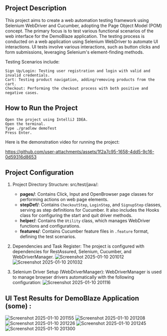 Project Description
-
This project aims to create a web automation testing framework using Selenium WebDriver and Cucumber, adopting the Page Object Model (POM) concept. The primary focus is to test various functional scenarios of the web interface for the DemoBlaze application.
The testing process is conducted on a web application using Selenium WebDriver to automate UI interactions. UI tests involve various interactions, such as button clicks and form submissions, leveraging Selenium's element-finding methods.

Testing Scenarios include:

    Sign Up/Login: Testing user registration and login with valid and invalid credentials.
    Cart: Testing product navigation, adding/removing products from the cart.
    Checkout: Performing the checkout process with both positive and negative cases.

How to Run the Project
-
    Open the project using IntelliJ IDEA.
    Open the terminal.
    Type ./gradlew demoTest
    Press Enter.

Here is the demonstration video for running the project:

https://github.com/user-attachments/assets/1f2a7c95-1658-4dd5-9c16-0d59316d8653






Project Configuration
-
1. Project Directory Structure:
    src/test/java/:  
    - **pages/**: Contains Click, Input and OpenBrowser page classes for performing actions on web page elements.  
    - **stepDef/**: Contains `CheckoutStep`, `LoginStep`, and `SignupStep` classes, serving as step definitions for Cucumber. It also includes the Hooks class for configuring the start and quit driver methods.  
    - **helper/**: Contains the `Utility` class, which manages WebDriver functions and configurations.  
    - **features/**: Contains Cucumber feature files in `.feature` format, defining the test scenarios.  

2. Dependencies and Task Register:
The project is configured with dependencies for RestAssured, Selenium, Cucumber, and WebDriverManager.
![Screenshot 2025-01-10 201012](https://github.com/user-attachments/assets/47cc87fc-8310-4e6b-8007-80c9fb8af61b)
![Screenshot 2025-01-10 201032](https://github.com/user-attachments/assets/e47fdc50-e731-4219-851d-b1b0b18ca30a)

4. Selenium Driver Setup (WebDriverManager):
WebDriverManager is used to manage browser drivers automatically with the following configuration:
![Screenshot 2025-01-10 201116](https://github.com/user-attachments/assets/979a3414-a83d-4603-8201-b95bc4211d81)


UI Test Results for DemoBlaze Application (some) :
-
![Screenshot 2025-01-10 201155](https://github.com/user-attachments/assets/8632f735-1830-40ca-915a-205ae1d28c10)
![Screenshot 2025-01-10 201208](https://github.com/user-attachments/assets/804e73e6-2a66-4245-8e1c-266bdbd11d0e)
![Screenshot 2025-01-10 201226](https://github.com/user-attachments/assets/ea20ee31-c95a-444c-a368-357b41f49252)
![Screenshot 2025-01-10 201245](https://github.com/user-attachments/assets/b9671877-a8c0-43ca-9e6a-e742f4f13036)
![Screenshot 2025-01-10 201300](https://github.com/user-attachments/assets/32f1a13a-0a65-451b-bcef-0108cc669822)

